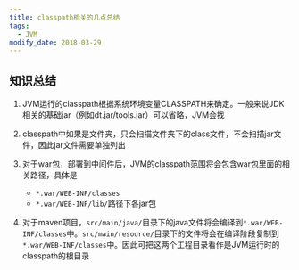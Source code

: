 ```yaml
---
title: classpath相关的几点总结
tags: 
  - JVM
modify_date: 2018-03-29
---
```


## 知识总结

<!--more-->

1. JVM运行的classpath根据系统环境变量CLASSPATH来确定。一般来说JDK相关的基础jar（例如dt.jar/tools.jar）可以省略，JVM会找

2. classpath中如果是文件夹，只会扫描文件夹下的class文件，不会扫描jar文件，因此jar文件需要单独列出

3. 对于war包，部署到中间件后，JVM的classpath范围将会包含war包里面的相关路径，具体是
   * `*.war/WEB-INF/classes`
   * `*.war/WEB-INF/lib/`路径下各jar包
4. 对于maven项目，`src/main/java/`目录下的java文件将会编译到`*.war/WEB-INF/classes`中。`src/main/resource/`目录下的文件将会在编译阶段复制到`*.war/WEB-INF/classes`中。因此可把这两个工程目录看作是JVM运行时的classpath的根目录

